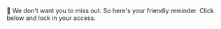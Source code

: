 🔔 We don\'t want you to miss out\.
So here\'s your friendly reminder\. Click below and lock in your access\.